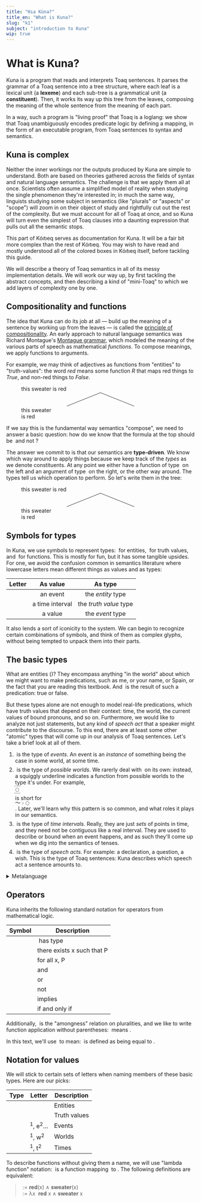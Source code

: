 ```yaml
---
title: "Hıa Kúna?"
title_en: "What is Kuna?"
slug: "k1"
subject: "introduction to Kuna"
wip: true
---
```


# What is Kuna?

Kuna is a program that reads and interprets Toaq sentences. It parses the grammar of a Toaq sentence into a tree structure, where each leaf is a lexical unit (a **lexeme**) and each sub-tree is a grammatical unit (a **constituent**). Then, it works its way up this tree from the leaves, composing the meaning of the whole sentence from the meaning of each part.

In a way, such a program is "living proof" that Toaq is a loglang: we show that Toaq unambiguously encodes predicate logic by defining a mapping, in the form of an executable program, from Toaq sentences to syntax and semantics.

## Kuna is complex

Neither the inner workings nor the outputs produced by Kuna are simple to understand. Both are based on theories gathered across the fields of syntax and natural language semantics. The challenge is that we apply them all at once. Scientists often assume a simplified model of reality when studying the single phenomenon they're interested in; in much the same way, linguists studying some subject in semantics (like "plurals" or "aspects" or "scope") will zoom in on their object of study and rightfully cut out the rest of the complexity. But we must account for all of Toaq at once, and so Kuna will turn even the simplest of Toaq clauses into a daunting expression that pulls out all the semantic stops.

This part of Kóıtıeq serves as documentation for Kuna. It will be a fair bit more complex than the rest of Kóıtıeq. You may wish to have read and mostly understood all of the colored boxes in Kóıtıeq itself, before tackling this guide.

We will describe a theory of Toaq semantics in all of its messy implementation details. We will work our way up, by first tackling the abstract concepts, and then describing a kind of "mini-Toaq" to which we add layers of complexity one by one.

## Compositionality and functions

The idea that Kuna can do its job at all — build up the meaning of a sentence by working up from the leaves — is called the [principle of compositionality](https://en.wikipedia.org/wiki/Principle_of_compositionality). An early approach to natural language semantics was Richard Montague's [Montague grammar](https://en.wikipedia.org/wiki/Montague_grammar), which modeled the meaning of the various parts of speech as mathematical _functions_. To compose meanings, we apply functions to arguments.

For example, we may think of adjectives as functions from "entities" to "truth-values": the word *red* means some function *R* that maps red things to _True_, and non-red things to _False_.

<figure>
  <div class="tree">
    <div>this sweater is red<br><math>R(s)</math></div>
    <svg width="200" height="40" viewBox="0 0 200 40" style="display:block; margin: 0 auto;">
      <line x1="100" y1="2" x2="10" y2="38" stroke="currentColor" stroke-width="1"/>
      <line x1="100" y1="2" x2="190" y2="38" stroke="currentColor" stroke-width="1"/>
    </svg>
    <div class="tree-children">
      <div>this sweater<br><math>s</math></div>
      <div>is red<br><math>R</math></div>
    </div>
  </div>
</figure>

If we say this is the fundamental way semantics "compose", we need to answer a basic question: how do we know that the formula at the top should be <math>R(s)</math> and not <math>s(R)</math>?

The answer we commit to is that our semantics are **type-driven**. We know which way around to apply things because we keep track of the _types_ as we denote constituents. At any point we either have a function of type <math>A → B</math> on the left and an argument of type <math>A</math> on the right, or the other way around. The types tell us which operation to perform. So let's write them in the tree:

<figure>
  <div class="tree">
    <div>this sweater is red<br><math>R(s) : ◐</math></div>
    <svg width="200" height="40" viewBox="0 0 200 40" style="display:block; margin: 0 auto;">
      <line x1="100" y1="2" x2="10" y2="38" stroke="currentColor" stroke-width="1"/>
      <line x1="100" y1="2" x2="190" y2="38" stroke="currentColor" stroke-width="1"/>
    </svg>
    <div class="tree-children">
      <div>this sweater<br><math>s : ○</math></div>
      <div>is red<br><math>R : ○ › ◐</math></div>
    </div>
  </div>
</figure>

## Symbols for types

In Kuna, we use symbols to represent types: <math>○</math> for entities, <math>◐</math> for truth values, and <math>α › β</math> for functions. This is mostly for fun, but it has some tangible upsides. For one, we avoid the confusion common in semantics literature where lowercase letters mean different things as values and as types:

| Letter | As value | As type |
| :---: | :---: | :---: |
| <math>e</math> | an event | the _entity_ type |
| <math>t</math> | a time interval | the _truth value_ type |
| <math>v</math> | a value | the _event_ type |

It also lends a sort of iconicity to the system. We can begin to recognize certain combinations of symbols, and think of them as complex glyphs, without being tempted to unpack them into their parts.

## The basic types

What are entities (<math>○</math>)? They encompass anything "in the world" about which we might want to make predications, such as me, or your name, or Spain, or the fact that you are reading this textbook. And <math>◐</math> is the result of such a predication: true or false.

But these types alone are not enough to model real-life predications, which have truth values that depend on their context: time, the world, the current values of bound pronouns, and so on. Furthermore, we would like to analyze not just statements, but any kind of _speech act_ that a speaker might contribute to the discourse. To this end, there are at least some other "atomic" types that will come up in our analysis of Toaq sentences. Let's take a brief look at all of them.

<ol style="gap:0.5em;display:flex;flex-direction:column;">
<li><math>✲</math> is the type of <em>events</em>. An event is an <em>instance</em> of something being the case in some world, at some time.</li>
<li><math>〜</math> is the type of <em>possible worlds</em>. We rarerly deal with <math>〜</math> on its own: instead, a squiggly underline indicates a function from possible worlds to the type it's under. For example, <div class="kuna-math-container"><math><mrow><munderover><mrow><mi>○</mi></mrow><mo class="kuna-squiggle">⎵</mo><mo class="kuna-squiggle">⎴</mo></munderover></mrow></math><div class="kuna-squiggle bg-neutral-900 dark:bg-gray-200" style="top: 18.25px; left: 0px; width: 11.7667px; height: 3px;"></div></div> is short for <div class="kuna-math-container"><math><mrow><mi>〜</mi><mo>›</mo><mi>○</mi></mrow></math></div>. Later, we'll learn why this pattern is so common, and what roles it plays in our semantics.</li>
<li><math>🕔</math> is the type of <em>time intervals</em>. Really, they are just <em>sets</em> of points in time, and they need not be contiguous like a real interval. They are used to describe or bound when an event happens, and as such they'll come up when we dig into the semantics of tenses.</li>
<li><math>!</math> is the type of <em>speech acts</em>. For example: a declaration, a question, a wish. This is the type of Toaq sentences: Kuna describes which speech act a sentence amounts to.</li>
</ol>


<details class="aside semantics" markdown="1">
<summary>Metalanguage</summary>
If entities encompass anything in the world, why don't they encompass events or time intervals? Why isn't everything type <math>○</math>?

There are, in fact, entities corresponding to such things. When we talk about _ké jıaq_{:.t} or _ké hora_{:.t}, they are entities just as _ké kune_{:.t} and _ké sıo_{:.t} are. The distinction is rather made in the **metalanguage**; the symbolic language we are describing right now, which Kuna uses to talk _about_ Toaq. So <math>○</math> refers to any such things as described _in Toaq_, where they can be subjects and objects and referents of pronouns, and <math>🕔</math> refers to time intervals _only_ in the context of describing the underlying behavior of tenses for Kuna to understand and manipulate.

Making the distinction between <math>○</math> and other types helps the semantics be "type-directed" without confusing the language for the metalanguage. It also keeps us from running into issues when denoting things like "this sentence is false":

</details>

## Operators

Kuna inherits the following standard notation for operators from mathematical logic.

| Symbol | Description |
| :---: | --- |
| <math>e : ✲</math> | <math>e</math> has type <math>✲</math> |
| <math>∃x P</math> | there exists x such that P |
| <math>∀x P</math> | for all x, P |
| <math>∧</math> | and |
| <math>∨</math> | or |
| <math>¬</math> | not |
| <math>→</math> | implies |
| <math>↔</math> | if and only if |

Additionally, <math>≺</math> is the "amongness" relation on pluralities, and we like to write function application without parentheses: <math>f g h ∧ x y</math> means <math>(f(g))(h) ∧ x(y)</math>.

In this text, we'll use <math>x := y</math> to mean: <math>x</math> is defined as being equal to <math>y</math>.

## Notation for values

We will stick to certain sets of letters when naming members of these basic types. Here are our picks:

| Type | Letter | Description |
| --- | --- | --- |
| <math>○</math> | <math>a, b, c…</math> | Entities |
| <math>◐</math> | <math>P, Q, R¸</math> | Truth values |
| <math>✲</math> | <math>e, e<sup>1</sup>, e<sup>2</sup>…</math> | Events |
| <math>〜</math> | <math>w, w<sup>1</sup>, w<sup>2</sup></math> | Worlds | 
| <math>🕔</math> | <math>t, t<sup>1</sup>, t<sup>2</sup></math> | Times |

To describe functions without giving them a name, we will use "lambda function" notation: <math>λx E</math> is a function mapping <math>x</math> to <math>E</math>. The following definitions are equivalent:

<blockquote><math>f(x)</math> := <b>red</b>(x) ∧ <b>sweater</b>(x)<br><math>f<mphantom>(x)</mphantom></math> := λx&nbsp; <b>red</b> x ∧ <b>sweater</b> x</blockquote>

